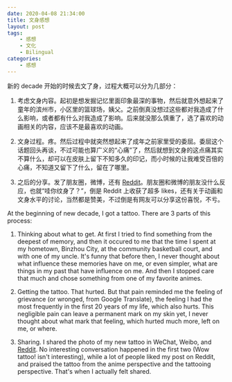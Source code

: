 ```yaml
---
date: 2020-04-08 21:34:00
title: 文身感想
layout: post
tags:
    - 感想
    - 文化
    - Bilingual
categories:
    - 感想
---
```

新的 decade 开始的时候去文了身，过程大概可以分为几部分： 
1. 考虑文身内容。起初是想发掘记忆里面印象最深的事物，然后就意外想起来了童年的滨州市，小区里的篮球场，姨父。之前倒真没想过这些都对我造成了什么影响，或者都有什么对我造成了影响。后来就没那么慎重了，选了喜欢的动画相关的内容，应该不是最喜欢的动画。  

2. 文身过程。疼。然后过程中就突然想起来了成年之前家里受的委屈。委屈这个话题回头再谈，不过可能也算广义的“心痛”了，然后就想到文身的这点痛其实不算什么，却可以在皮肤上留下不知多久的印记，而小时候的让我难受百倍的心痛，不知道又留下了什么，留在了哪里。  

3. 之后的分享。发了朋友圈，微博，还有 [Reddit](https://www.reddit.com/r/steinsgate/comments/feoh39/got_my_first_tattoo/)。朋友圈和微博的朋友没什么反应，也就“哇你纹身了？”，倒是 Reddit 上收获了超多 likes，还有关于动画和文身水平的讨论，当然都是赞美，不过倒是有网友可以分享这份喜悦，不亏。  

At the beginning of new decade, I got a tattoo. There are 3 parts of this process:  
    
1. Thinking about what to get. At first I tried to find something from the deepest of memory, and then it occured to me that the time I spent at my hometown, Binzhou City, at the community basketball court, and with one of my uncle. It's funny that before then, I never thought about what influence these memories have on me, or even simpler, what are things in my past that have influence on me. And then I stopped care that much and chose something from one of my favorite animes.   

2. Getting the tattoo. That hurted. But that pain reminded me the feeling of grievance (or wronged, from Google Translate), the feeling I had the most frequently in the first 20 years of my life, which also hurts. This negligible pain can leave a permanent mark on my skin yet, I never thought about what mark that feeling, which hurted much more, left on me, or where.  

3. Sharing. I shared the photo of my new tattoo in WeChat, Weibo, and [Reddit](https://www.reddit.com/r/steinsgate/comments/feoh39/got_my_first_tattoo/). No interesting conversation happened in the first two (Wow tattoo! isn't interesting), while a lot of people liked my post on Reddit, and praised the tattoo from the anime perspective and the tattooing perspective. That's when I actually felt shared.  
